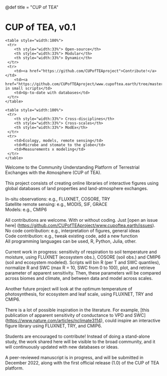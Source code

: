 @def title = "CUP of TEA"

# CUP of TEA, v0.1

~~~
<table style="width:100%">
 <tr>
    <th style="width:33%"> Open-source</th>
    <th style="width:33%"> Modular</th>
    <th style="width:33%"> Dynamic</th>
 </tr>
 <tr>
    <td><a href="https://github.com/CUPofTEAproject">Contribute!</a></td>
    <td><a href="https://github.com/CUPofTEAproject/www.cupoftea.earth/tree/master/functions">Structured in small scripts</td>
    <td>Up-to-date with databases</td>
 </tr>
</table>

<table style="width:100%">
 <tr>
    <th style="width:33%"> Cross-disciplines</th>
    <th style="width:33%"> Cross-scales</th>
    <th style="width:33%"> ModEx</th>
 </tr>
 <tr>
    <td>Ecology, models, remote sensing</td>
    <td>Microbe and stomate to the globe</td>
    <td>Measurements x modeling</td>
 </tr>
</table>
~~~

Welcome to the Community Understanding Platform of Terrestrial Exchanges with the Atmosphere (CUP of TEA). \
\
This project consists of creating online libraries of interactive figures using global databases of land properties and land-atmosphere exchanges. \
\
In-situ observations: e.g., FLUXNET, COSORE, TRY \
Satellite remote sensing: e.g., MODIS, SIF, GRACE \
Models: e.g., CMIP6 \
\
All contributions are welcome. With or without coding. Just [open an issue here] (https://github.com/CUPofTEAproject/www.cupoftea.earth/issues). \
No code contribution: e.g., interpretation of figures, general ideas \
Code contribution: e.g., tweak existing code, add a new function \
All programming languages can be used, R, Python, Julia, other. \
\
Current work in progress: sensitivity of respiration to soil temperature and moisture, using FLUXNET (ecosystem obs.), COSORE (soil obs.) and CMIP6 (soil and ecosystem modeled). Scripts will bin R (per T and SWC quantiles), normalize R and SWC (max R = 10, SWC from 0 to 100), plot, and retrieve parameter of apparent sensitivity. Then, these parameters will be compared across biomes and climate, and between data and model across scales. \
\
Another future project will look at the optimum temperature of photosynthesis, for ecosystem and leaf scale, using FLUXNET, TRY and CMIP6. \
\
There is a lot of possible inspiration in the literature. For example, [this publication of apparent sensitivity of conductance to VPD and SWC] (https://www.nature.com/articles/nclimate3114), could inspire an interactive figure library using FLUXNET, TRY, and CMIP6.\
\
Students are encouraged to contribute! Instead of doing a stand-alone study, the work shared here will be visible to the broad community, and it will continuously updated with new databases or ideas.\
\
A peer-reviewed manuscript is in progress, and will be submitted in December 2022, along with the first official release (1.0) of the CUP of TEA platform. 
